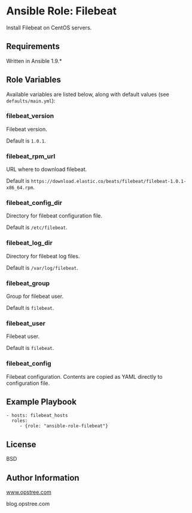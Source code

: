 Ansible Role: Filebeat
=========

Install Filebeat on CentOS servers.

Requirements
------------

Written in Ansible 1.9.*

Role Variables
--------------

Available variables are listed below, along with default values (see `defaults/main.yml`):


### filebeat_version

Filebeat version.

Default is `1.0.1`.

### filebeat_rpm_url

URL where to download filebeat.

Default is `https://download.elastic.co/beats/filebeat/filebeat-1.0.1-x86_64.rpm`.

### filebeat_config_dir

Directory for filebeat configuration file.

Default is `/etc/filebeat`.

### filebeat_log_dir

Directory for filebeat log files.

Default is `/var/log/filebeat`.

### filebeat_group

Group for filebeat user.

Default is `filebeat`.

### filebeat_user

Filebeat user.

Default is `filebeat`.

### filebeat_config

Filebeat configuration. Contents are copied as YAML directly to configuration file.


Example Playbook
----------------

    - hosts: filebeat_hosts
      roles:
         - {role: "ansible-role-filebeat"}

License
-------

BSD

Author Information
------------------
www.opstree.com

blog.opstree.com

